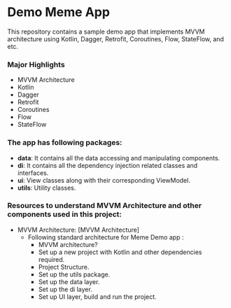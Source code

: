 # Demo Meme App

This repository contains a sample demo app that implements MVVM architecture using Kotlin, Dagger,
Retrofit, Coroutines, Flow, StateFlow, and etc.

### Major Highlights
- MVVM Architecture
- Kotlin
- Dagger
- Retrofit
- Coroutines
- Flow
- StateFlow

### The app has following packages:

- **data**: It contains all the data accessing and manipulating components.
- **di**: It contains all the dependency injection related classes and interfaces.
- **ui**: View classes along with their corresponding ViewModel.
- **utils**: Utility classes.

### Resources to understand MVVM Architecture and other components used in this project:

- MVVM
  Architecture: [MVVM Architecture]
    - Following standard architecture for  Meme Demo app :
         - MVVM architecture?
         - Set up a new project with Kotlin and other dependencies required.
         - Project Structure.
         - Set up the utils package.
         - Set up the data layer.
         - Set up the di layer.
         - Set up UI layer, build and run the project.